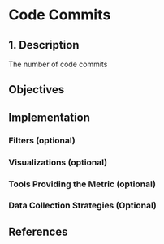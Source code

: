 # Code Commits

## 1. Description
The number of code commits

## Objectives

## Implementation

### Filters (optional)

### Visualizations (optional)

### Tools Providing the Metric (optional)

### Data Collection Strategies (Optional)

## References

